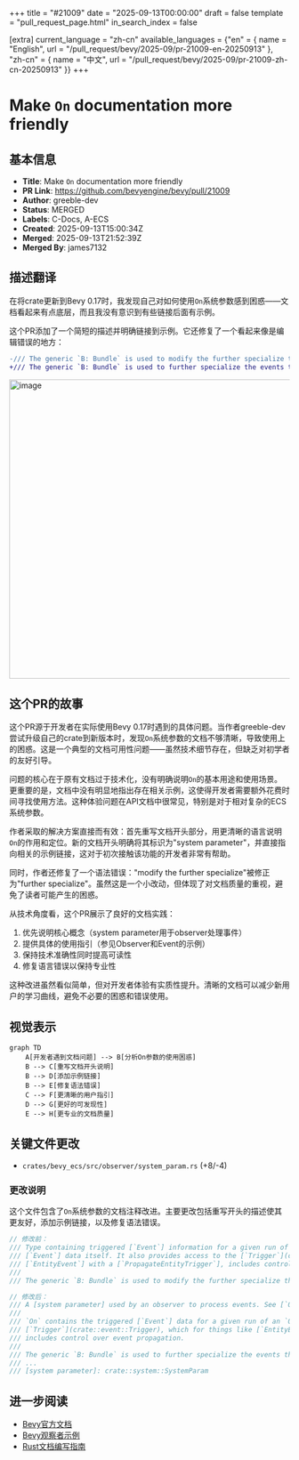 +++
title = "#21009"
date = "2025-09-13T00:00:00"
draft = false
template = "pull_request_page.html"
in_search_index = false

[extra]
current_language = "zh-cn"
available_languages = {"en" = { name = "English", url = "/pull_request/bevy/2025-09/pr-21009-en-20250913" }, "zh-cn" = { name = "中文", url = "/pull_request/bevy/2025-09/pr-21009-zh-cn-20250913" }}
+++

# Make `On` documentation more friendly

## 基本信息
- **Title**: Make `On` documentation more friendly
- **PR Link**: https://github.com/bevyengine/bevy/pull/21009
- **Author**: greeble-dev
- **Status**: MERGED
- **Labels**: C-Docs, A-ECS
- **Created**: 2025-09-13T15:00:34Z
- **Merged**: 2025-09-13T21:52:39Z
- **Merged By**: james7132

## 描述翻译
在将crate更新到Bevy 0.17时，我发现自己对如何使用`On`系统参数感到困惑——文档看起来有点底层，而且我没有意识到有些链接后面有示例。

这个PR添加了一个简短的描述并明确链接到示例。它还修复了一个看起来像是编辑错误的地方：

```diff
-/// The generic `B: Bundle` is used to modify the further specialize the events that this observer is interested in.
+/// The generic `B: Bundle` is used to further specialize the events that this observer is interested in.
```

<img width="1246" height="538" alt="image" src="https://github.com/user-attachments/assets/200183fc-f0b2-4f1e-835b-eb6ab1a47b78" />

## 这个PR的故事

这个PR源于开发者在实际使用Bevy 0.17时遇到的具体问题。当作者greeble-dev尝试升级自己的crate到新版本时，发现`On`系统参数的文档不够清晰，导致使用上的困惑。这是一个典型的文档可用性问题——虽然技术细节存在，但缺乏对初学者的友好引导。

问题的核心在于原有文档过于技术化，没有明确说明`On`的基本用途和使用场景。更重要的是，文档中没有明显地指出存在相关示例，这使得开发者需要额外花费时间寻找使用方法。这种体验问题在API文档中很常见，特别是对于相对复杂的ECS系统参数。

作者采取的解决方案直接而有效：首先重写文档开头部分，用更清晰的语言说明`On`的作用和定位。新的文档开头明确将其标识为"system parameter"，并直接指向相关的示例链接，这对于初次接触该功能的开发者非常有帮助。

同时，作者还修复了一个语法错误："modify the further specialize"被修正为"further specialize"。虽然这是一个小改动，但体现了对文档质量的重视，避免了读者可能产生的困惑。

从技术角度看，这个PR展示了良好的文档实践：
1. 优先说明核心概念（system parameter用于observer处理事件）
2. 提供具体的使用指引（参见Observer和Event的示例）
3. 保持技术准确性同时提高可读性
4. 修复语言错误以保持专业性

这种改进虽然看似简单，但对开发者体验有实质性提升。清晰的文档可以减少新用户的学习曲线，避免不必要的困惑和错误使用。

## 视觉表示

```mermaid
graph TD
    A[开发者遇到文档问题] --> B[分析On参数的使用困惑]
    B --> C[重写文档开头说明]
    B --> D[添加示例链接]
    B --> E[修复语法错误]
    C --> F[更清晰的用户指引]
    D --> G[更好的可发现性]
    E --> H[更专业的文档质量]
```

## 关键文件更改

- `crates/bevy_ecs/src/observer/system_param.rs` (+8/-4)

### 更改说明
这个文件包含了`On`系统参数的文档注释改进。主要更改包括重写开头的描述使其更友好，添加示例链接，以及修复语法错误。

```rust
// 修改前：
/// Type containing triggered [`Event`] information for a given run of an [`Observer`]. This contains the
/// [`Event`] data itself. It also provides access to the [`Trigger`](crate::event::Trigger), which for things like
/// [`EntityEvent`] with a [`PropagateEntityTrigger`], includes control over event propagation.
///
/// The generic `B: Bundle` is used to modify the further specialize the events that this observer is interested in.

// 修改后：
/// A [system parameter] used by an observer to process events. See [`Observer`] and [`Event`] for examples.
///
/// `On` contains the triggered [`Event`] data for a given run of an `Observer`. It also provides access to the
/// [`Trigger`](crate::event::Trigger), which for things like [`EntityEvent`] with a [`PropagateEntityTrigger`],
/// includes control over event propagation.
///
/// The generic `B: Bundle` is used to further specialize the events that this observer is interested in.
/// ...
/// [system parameter]: crate::system::SystemParam
```

## 进一步阅读
- [Bevy官方文档](https://docs.rs/bevy/latest/bevy/)
- [Bevy观察者示例](https://github.com/bevyengine/bevy/blob/main/examples/ecs/observer.rs)
- [Rust文档编写指南](https://doc.rust-lang.org/rustdoc/how-to-write-documentation.html)